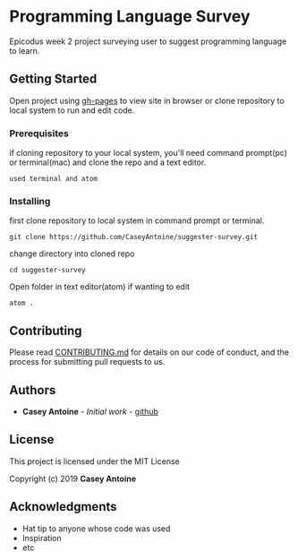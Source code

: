# Programming Language Survey

Epicodus week 2 project surveying user to suggest programming language to learn.

## Getting Started

Open project using [gh-pages](https://CaseyAntoine.github.io/) to view site in browser or clone repository to local system to run and edit code.

### Prerequisites

if cloning repository to your local system, you'll need command prompt(pc) or terminal(mac) and clone the repo and a text editor.

```
used terminal and atom
```


### Installing

first clone repository to local system in command prompt or terminal.

```
git clone https://github.com/CaseyAntoine/suggester-survey.git
```

change directory into cloned repo

```
cd suggester-survey
```

Open folder in text editor(atom) if wanting to edit

```
atom .
```


## Contributing

Please read [CONTRIBUTING.md](https://gist.github.com/PurpleBooth/b24679402957c63ec426) for details on our code of conduct, and the process for submitting pull requests to us.


## Authors

* **Casey Antoine** - *Initial work* - [github](https://github.com/CaseyAntoine)


## License

This project is licensed under the MIT License

Copyright (c) 2019 **Casey Antoine**

## Acknowledgments

* Hat tip to anyone whose code was used
* Inspiration
* etc
